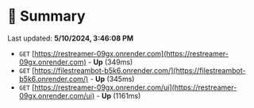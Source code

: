 # 📖 Summary
Last updated: **5/10/2024, 3:46:08 PM**

- `GET` [https://restreamer-09gx.onrender.com](https://restreamer-09gx.onrender.com) - **Up** (349ms)
- `GET` [https://filestreambot-b5k6.onrender.com/](https://filestreambot-b5k6.onrender.com/) - **Up** (345ms)
- `GET` [https://restreamer-09gx.onrender.com/ui](https://restreamer-09gx.onrender.com/ui) - **Up** (1161ms)

